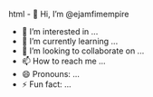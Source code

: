 html
-<meta name="description" content="EjamFilmEmpire - Your hub for Nollywood movies, African films, entertainment gist, funny skits, ads, and more.">
<meta name="keywords" content="EjamFilmEmpire, Nollywood movies, African film, funny skits, entertainment news, Nigerian movies, ads, acting, short films, comedy videos, Ejam Film Empire">
<meta name="author" content="EjamFilmEmpire">
<meta name="robots" content="index, follow">
<meta property="og:title" content="EjamFilmEmpire - Nollywood & Entertainment Hub">
<meta property="og:description" content="Explore African films, comedy skits, Nollywood movies, entertainment updates, and more.">
<meta property="og:type" content="website">
<meta property="og:url" content="https://ejam89.github.io">
<meta property="og:image" content="https://ejam89.github.io/images/thumbnail.jpg"> <!-- Optional: add this if you have a thumbnail --> 👋 Hi, I’m @ejamfimempire
- 👀 I’m interested in ...
- 🌱 I’m currently learning ...
- 💞️ I’m looking to collaborate on ...
- 📫 How to reach me ...
- 😄 Pronouns: ...
- ⚡ Fun fact: ...

<!---
ejamfimempire/ejamfimempire is a ✨ special ✨ repository because its `README.md` (this file) appears on your GitHub profile.
You can click the Preview link to take a look at your changes.
--->
